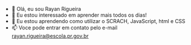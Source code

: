 - 👋 Olá, eu sou Rayan Rigueira
- 👀 Eu estou interessado em aprender mais todos os dias!
- 🌱 Eu estou aprendendo como utilizar o SCRACH, JavaScript, html e CSS
- 📫 Voce pode entrar em contato pelo e-mail rayan.rigueira@escola.pr.gov.br
